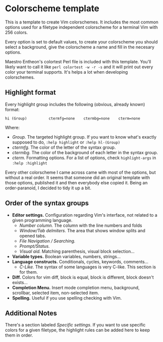 # Colorscheme template

This is a template to create Vim colorschemes. It includes the most common
options used for a filetype independent colorscheme for a terminal Vim with 256
colors.

Every option is set to default values, to create your colorscheme you
should select a background, give the colorscheme a name and fill in the necesary
options.

Maestro Entheon's colortest Perl file is included with this template. You'll
likely want to call it like `perl colortest -w -r -s` and it will print out
every color your terminal supports. It's helps a lot when developing
colorschemes.

## Highlight format

Every highlight group includes the following (obvious, already known) format:

    hi (Group)          ctermfg=none    ctermbg=none    cterm=none

Where:

- *Group.* The targeted highlight group. If you want to know what's exactly
  supposed to do, `:help highlight` or `:help hl-(Group)`
- *ctermfg.* The color of the letter of the syntax group.
- *ctermbg.* The color of the background of each letter in the syntax group.
- *cterm.* Formatting options. For a list of options, check `highlight-args` in
  `:help :highlight`

Every other colorscheme I came across came with most of the options, but without
a real order. It seems that someone did an original template with those options,
published it and then everybody else copied it. Being an order-paranoid, I
decided to tidy it up a bit.

## Order of the syntax groups

- **Editor settings.** Configuration regarding Vim's interface, not related to a
  given programming language.
    - *Number column.* The column with the line numbers and folds
    - *Window/Tab delmiters.* The area that shows window splits and opened tabs.
    - *File Navigation / Searching.*
    - *Prompt/Status.*
    - *Visual aid.* Matching parenthesis, visual block selection...
- **Variable types.** Boolean variables, numbers, strings...
- **Language constructs.** Conditionals, cycles, keywords, comments...
    - *C-Like.* The syntax of some languages is very C-like. This section is for
      them.
- **Diff.** Colors for vim diff, block is equal, block is different, block
  doesn't exists...
- **Completion Menu.** Insert mode completion menu, background, scrollbar,
  selected item, non-selected item.
- **Spelling.** Useful if you use spelling checking with Vim.

## Additional Notes

There's a section labeled *Specific settings*. If you want to use specific
colors for a given filetype, the highlight rules can be added here to keep them
in order.
